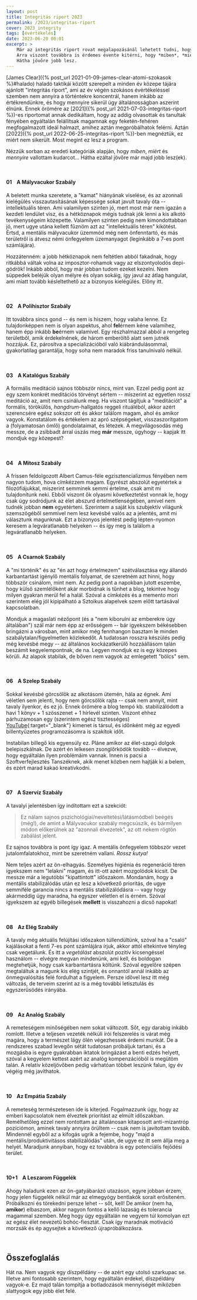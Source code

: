 ```yaml
---
layout: post
title: Integritás riport 2023
permalink: /2023/integritas-riport
cover: 2023_integrity
tags: [évértékelés]
date: 2023-06-20 00:01
excerpt: >
    Már az integritás riport rovat megalapozásánál lehetett tudni, hogy a benne megfogalmazott "személyes alkotmány" egy olyan ideál halmaz lesz, amit esélyem sincs elérni soha.
    Arra viszont továbbra is érdemes évente kitérni, hogy *miben*, *miért* és *mennyire* vallottam kudarcot...
    Hátha jövőre jobb lesz.
---
```


[James Clear]({% post_url 2021-01-09-james-clear-atomi-szokasok %}#halado) haladó taktikái között szerepelt a minden év közepe tájára ajánlott "integritás riport", ami az év végén szokásos évértékeléssel szemben nem annyira a történtekre koncentrál, hanem inkább az értékrendünkre, és hogy mennyire sikerül úgy általánosságban aszerint élnünk.
Ennek örömére az [2021]({% post_url 2021-07-03-integritas-riport %})-es riportomat annak dedikáltam, hogy az addig olvasottak és tanultak fényében egyáltalán felállítsak magamnak egy feketén-fehéren megfogalmazott ideál halmazt, amihez aztán megpróbálhatok felérni.
Aztán [2022]({% post_url 2022-06-25-integritas-riport %})-ben megnéztük, ez miért nem sikerült.
Most megint ez lesz a program.

Nézzük sorban az eredeti kategóriák alapján, hogy *miben*, *miért* és *mennyire* vallottam kudarcot...
Hátha ezáltal jövőre már majd jobb lesz(ek).

<br>





#### **01**&nbsp;&nbsp;&nbsp; A Mályvacukor Szabály

A beletett munka szeretete, a "kamat" hiányának viselése, és az azonnali kielégülés visszautasításának képessége sokat javult tavaly óta -- intellektuális téren.
Ami valamilyen szinten jó, mert most már nem igazán a kezdeti lendület visz, és a hétköznapok mégis tudnak jók lenni a kis alkotó tevékenységeim közepette.
Valamilyen szinten pedig nem kimondottabban jó, mert ugye utána kellett fűznöm azt az "intellektuális téren" kikötést.
Értsd, a mentális mályvacukor üzemmód még nem önfenntartó, és más területről is átvesz némi önfegyelem üzemanyagot (leginkább a 7-es pont számlájára).

Hozzátenném: a jobb hétköznapok nem feltétlen abból fakadnak, hogy ritkábbá váltak volna az imposztor-rohamok vagy az elszontyolodós depi-gödrök!
Inkább abból, hogy már jobban tudom ezeket kezelni.
Nem süppedek beléjük olyan mélyre és olyan sokáig, így javul az átlag hangulat, ami miatt tovább késleltethető az a bizonyos kielégülés.
Előny itt.

<br>





#### **02**&nbsp;&nbsp;&nbsp; A Polihisztor Szabály

Itt továbbra sincs gond -- és nem is hiszem, hogy valaha lenne.
Ez tulajdonképpen nem is olyan aspektus, ahol **fel**érnem kéne valamihez, hanem épp inkább **be**érnem valamivel.
Egy részhalmazzal abból a rengeteg területből, amik érdekelnének, de három emberöltő alatt sem jutnék hozzájuk.
Ez, párosítva a specializációból való kiábrándulásommal, gyakorlatilag garantálja, hogy soha nem maradok friss tanulnivaló nélkül.

<br>





#### **03**&nbsp;&nbsp;&nbsp; A Katalógus Szabály

A formális meditáció sajnos többször nincs, mint van.
Ezzel pedig pont az egy szem konkrét meditációs törvényt sértem -- miszerint az egyetlen rossz meditáció az, amit nem csinálunk meg.
Ha viszont tágítjuk a "meditációt" a formális, törökülős, *hangdrum*-hallgatós reggeli rituáléból, akkor azért szerencsére egész sokszor ott és akkor találom magam, ahol és amikor vagyok.
Konstatálom és értékelem az apró szépségeket, visszaszorítgatom a (folyamatosan ömlő) gondolataimat, és létezek.
A megvilágosodás még messze, de a zsibbadt árral úszás meg **már** messze, úgyhogy -- kapjak itt mondjuk egy közepest?

<br>





#### **04**&nbsp;&nbsp;&nbsp; A Mítosz Szabály

A frissen feldolgozott Albert Camus-féle egzisztencializmus fényében nem nagyon tudom, hova címkézzem magam.
Egyrészt abszolút egyetértek a filozófiájukkal, miszerint semminek semmi értelme, csak amit mi tulajdonítunk neki.
Ebből viszont ők olyasmi következtetést vonnak le, hogy csak úgy sodródjunk az élet abszurd értelmetlenségében, amivel nem tudnék jobban **nem** egyetérteni.
Szerintem a saját kis szubjektív világunk szemszögéből semmivel nem lesz kevésbé valós az a jelentés, amit mi választunk magunknak.
Ezt a bizonyos jelentést pedig lépten-nyomon keresem a legváratlanabb helyeken -- és így meg is találom a legváratlanabb helyeken.

<br>





#### **05**&nbsp;&nbsp;&nbsp; A Csarnok Szabály

A "mi történik" és az "én azt hogy értelmezem" szétválasztása egy állandó karbantartást igénylő mentális folyamat, de szeretném azt hinni, hogy többször csinálom, mint nem.
Az pedig pont a napokban jutott eszembe, hogy külső szemlélőként akár morbidnak is tűnhet a blog, tekintve hogy milyen gyakran merül fel a halál.
Szóval a címkézés és a memento mori szerintem elég jól kipipálható a Sztoikus alapelvek szem előtt tartásával kapcsolatban.

Mondjuk a magaslati nézőpont (és a "nem kiborulni az emberekre úgy általában") szál már nem épp az erősségem -- bár igyekszem békésebben bringázni a városban, mint amikor még fennhangon basztam le minden szabálytalan/figyelmetlen közlekedőt.
A tudatosan rosszra készülés pedig még kevésbé megy -- az általános kockázatkerülő hozzáállásom talán beszámít kegyelempontnak, de na.
Legyen mondjuk ez is egy közepes körüli.
Az alapok stabilak, de bőven nem vagyok az emlegetett "bölcs" sem.

<br>





#### **06**&nbsp;&nbsp;&nbsp; A Szelep Szabály

Sokkal kevésbé görcsölök az alkotásom ütemén, hála az égnek.
Ami véletlen sem jelenti, hogy nem görcsölök rajta -- csak nem annyit, mint tavaly ilyenkor, és ez jó.
Ennek örömére a blog tempó kb. stabilizálódott a havi 1 könyv + 1 szösszenet + 1 hírlevél szinten.
Viszont ehhez párhuzamosan egy (szerintem egész tisztességes) [YouTube](https://www.youtube.com/@preprocessor){:target="_blank"} kimenet is társul, és időnként még az egyedi billentyűzetes programozásomra is szakítok időt.

Instabilan billegő kis egyensúly ez.
Pláne amikor az élet-szagú dolgok belepiszkálnak.
De azért én lelkesen zsonglőrködök tovább -- élvezve, hogy egyáltalán ilyen problémáim vannak.
Innen is pacsi a Szoftverfejlesztés Tanszéknek, akik menet közben nem hajtják ki a belem, és ezért marad kakaó kreatívkodni.

<br>





#### **07**&nbsp;&nbsp;&nbsp; A Szervíz Szabály

A tavalyi jelentésben így indítottam ezt a szekciót:

> Ez nálam sajnos pszichológiai/neveltetési/látásmódbeli beégés (még!), de amint a Mályvacukor szabály megcsúszik, és bármilyen módon előkerülnek az "azonnali élvezetek", az ott nekem rögtön zabálást jelent.

Ez sajnos továbbra is pont így igaz.
A mentális önfegyelem többször vezet jutalomfalatokhoz, mint be szeretném vallani.
*Rossz kutya!*

Nem teljes azért az ön-elhagyás.
Személyes higiénia és regeneráció téren igyekszem nem "lelakni" magam, és itt-ott azért mozgolódok kicsit.
De messze már a legutóbbi "kipattintott" időszakom.
Mondanám, hogy a mentális stabilizálódás után ez lesz a következő prioritás, de ugye semmiféle garancia nincs a mentális stabilizálódásra -- vagy hogy akármeddig úgy maradna, ha egyszer véletlen el is érném.
Szóval igyekszem az egyéb billegések **mellett** is visszahozni a dicső napokat!

<br>





#### **08**&nbsp;&nbsp;&nbsp; Az Elég Szabály

A tavaly még aktuális felújítási időszakon túllendültünk, szóval ha a "csaló" kajálásokat a fenti 7-es pont számlájára írjuk, akkor attól eltekintve tényleg csak vegetálunk.
És itt a *vegetálást* abszolút pozitív kicsengéssel használom -- elvégre megvan mindenünk, ami kell, és boldogan megtehetjük, hogy csak karbantartásra költünk.
Szóval egyelőre szépen megtaláltuk a magunk kis elég szintjét, és onnantól annál inkább az önmegvalósítás felé fordulhat a figyelem.
Persze idővel lesz itt még változás, de terveim szerint az is a még további letisztulás és egyszerűsödés irányába.

<br>





#### **09**&nbsp;&nbsp;&nbsp; Az Analóg Szabály

A remeteségem minőségében nem sokat változott.
Sőt, egy darabig inkább romlott.
Illetve a teljesen vezeték nélküli írói felszerelés is várat még magára, hogy a természet lágy ölén végezhessek érdemi munkát.
De a rendszeres szabad levegőn sétát tudatosan próbáljuk tartani, és a mozgásba is egyre gyakrabban iktatok bringázást a benti edzés helyett, szóval a kegyelem kettest azért az analóg kompenzációból is megütöm talán.
A relatív közeljövőben pedig várhatóan többet leszünk falun, így év végéig még javíthatok.

<br>





#### **10**&nbsp;&nbsp;&nbsp; Az Empátia Szabály

A remeteség természetesen ide is kiterjed.
Fogalmazzunk úgy, hogy az emberi kapcsolatok nem élveztek prioritást az elmúlt időszakban.
Remélhetőleg ezzel nem rontottam az általánosan kitaposott anti-mizantróp pozíciómon, aminek tavaly annyira örültem -- csak nem is javítottam tovább.
Mindennél egyből az a kifogás ugrik a fejembe, hogy "majd a mentális/produktivitásos stabilizálódás" után, de ugye ez itt sem állja meg a helyét.
Maradjunk annyiban, hogy ez továbbra is egy potenciális fejődési terület.

<br>





#### **10+1**&nbsp;&nbsp;&nbsp; A Leszarom Függelék

Ahogy haladunk ezen az ön-gatyábarázó utazáson, egyre jobban érzem, hogy jelen függelék nélkül már az elmegyógy bentlakók sorait erősíteném.
Próbálkozni és törekedni persze lehet -- sőt, kell!
De amikor (nem ha, **amikor**) elbaszom, akkor nagyon fontos a kellő lazaság és tolerancia magammal szemben.
Meg hogy úgy egyáltalán ne vegyem túl komolyan ezt az egész élet nevezetű bohóc-fiesztát.
Csak így maradnak motiváció morzsák és ép agysejtek a következő újrapróbálkozásra.

<br>







## Összefoglalás

Hát na.
Nem vagyok egy díszpéldány -- de azért egy utolsó szarkupac se.
Illetve ami fontosabb szerintem, hogy egyáltalán érdekel, díszpéldány vagyok-e.
Ez majd talán tompítja a botladozások mennyiségét miközben slattyogok egy jobb élet felé.
